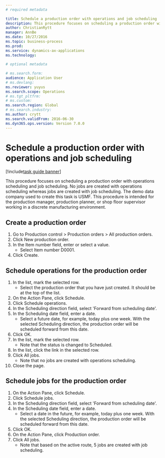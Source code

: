 ```yaml
--- 
# required metadata 
 
title: Schedule a production order with operations and job scheduling
description: This procedure focuses on scheduling a production order with operations scheduling and job scheduling. 
author: ChristianRytt
manager: AnnBe 
ms.date: 10/27/2016
ms.topic: business-process 
ms.prod:  
ms.service: dynamics-ax-applications 
ms.technology:  
 
# optional metadata 
 
# ms.search.form:   
audience: Application User 
# ms.devlang:  
ms.reviewer: yuyus
ms.search.scope: Operations 
# ms.tgt_pltfrm:  
# ms.custom:  
ms.search.region: Global
# ms.search.industry: 
ms.author: crytt
ms.search.validFrom: 2016-06-30 
ms.dyn365.ops.version: Version 7.0.0 
---
```

# Schedule a production order with operations and job scheduling

[!include[task guide banner](../../includes/task-guide-banner.md)]

This procedure focuses on scheduling a production order with operations scheduling and job scheduling. No jobs are created with operations scheduling whereas jobs are created with job scheduling. The demo data company used to create this task is USMF. This procedure is intended for the production manager, production planner, or shop floor supervisor working in a discrete manufacturing environment.


## Create a production order
1. Go to Production control > Production orders > All production orders.
2. Click New production order.
3. In the Item number field, enter or select a value.
    * Select Item number D0001.  
4. Click Create.

## Schedule operations for the production order
1. In the list, mark the selected row.
    * Select the production order that you have just created. It should be at the top of the list.      
2. On the Action Pane, click Schedule.
3. Click Schedule operations.
4. In the Scheduling direction field, select 'Forward from scheduling date'.
5. In the Scheduling date field, enter a date.
    * Select a future date, for example, today plus one week. With the selected Scheduling direction, the production order will be scheduled forward from this date.  
6. Click OK.
7. In the list, mark the selected row.
    * Note that the status is changed to Scheduled.  
8. In the list, click the link in the selected row.
9. Click All jobs.
    * Note that no jobs are created with operations scheduling.  
10. Close the page.

## Schedule jobs for the production order
1. On the Action Pane, click Schedule.
2. Click Schedule jobs.
3. In the Scheduling direction field, select 'Forward from scheduling date'.
4. In the Scheduling date field, enter a date.
    * Select a date in the future, for example, today plus one week. With the selected Scheduling direction, the production order will be scheduled forward from this date.  
5. Click OK.
6. On the Action Pane, click Production order.
7. Click All jobs.
    * Note that based on the active route, 5 jobs are created with job scheduling.  

